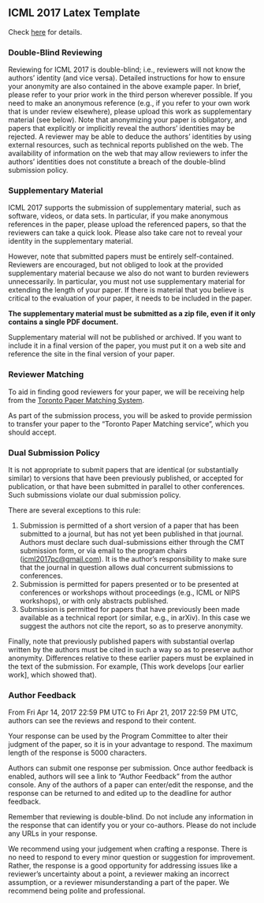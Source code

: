 ## ICML 2017 Latex Template

Check [here](https://2017.icml.cc/Conferences/2017/StyleAuthorInstructions) for details.

### Double-Blind Reviewing

Reviewing for ICML 2017 is double-blind; i.e., reviewers will not know the authors’ identity (and vice versa). Detailed instructions for how to ensure your anonymity are also contained in the above example paper. In brief, please refer to your prior work in the third person wherever possible. If you need to make an anonymous reference (e.g., if you refer to your own work that is under review elsewhere), please upload this work as supplementary material (see below). Note that anonymizing your paper is obligatory, and papers that explicitly or implicitly reveal the authors’ identities may be rejected. A reviewer may be able to deduce the authors’ identities by using external resources, such as technical reports published on the web. The availability of information on the web that may allow reviewers to infer the authors’ identities does not constitute a breach of the double-blind submission policy.

### Supplementary Material

ICML 2017 supports the submission of supplementary material, such as software, videos, or data sets. In particular, if you make anonymous references in the paper, please upload the referenced papers, so that the reviewers can take a quick look. Please also take care not to reveal your identity in the supplementary material.

However, note that submitted papers must be entirely self-contained. Reviewers are encouraged, but not obliged to look at the provided supplementary material because we also do not want to burden reviewers unnecessarily. In particular, you must not use supplementary material for extending the length of your paper. If there is material that you believe is critical to the evaluation of your paper, it needs to be included in the paper.

**The supplementary material must be submitted as a zip file, even if it only contains a single PDF document.**

Supplementary material will not be published or archived. If you want to include it in a final version of the paper, you must put it on a web site and reference the site in the final version of your paper.

### Reviewer Matching

To aid in finding good reviewers for your paper, we will be receiving help from the [Toronto Paper Matching System](papermatching.cs.toronto.edu/webapp/profileBrowser/).

As part of the submission process, you will be asked to provide permission to transfer your paper to the “Toronto Paper Matching service”, which you should accept.

### Dual Submission Policy

It is not appropriate to submit papers that are identical (or substantially similar) to versions that have been previously published, or accepted for publication, or that have been submitted in parallel to other conferences. Such submissions violate our dual submission policy.

There are several exceptions to this rule:

1. Submission is permitted of a short version of a paper that has been submitted to a journal, but has not yet been published in that journal. Authors must declare such dual-submissions either through the CMT submission form, or via email to the program chairs (icml2017pc@gmail.com). It is the author’s responsibility to make sure that the journal in question allows dual concurrent submissions to conferences.
2. Submission is permitted for papers presented or to be presented at conferences or workshops without proceedings (e.g., ICML or NIPS workshops), or with only abstracts published.
3. Submission is permitted for papers that have previously been made available as a technical report (or similar, e.g., in arXiv). In this case we suggest the authors not cite the report, so as to preserve anonymity.

Finally, note that previously published papers with substantial overlap written by the authors must be cited in such a way so as to preserve author anonymity. Differences relative to these earlier papers must be explained in the text of the submission. For example, (This work develops [our earlier work], which showed that).

### Author Feedback

From Fri Apr 14, 2017 22:59 PM UTC to Fri Apr 21, 2017 22:59 PM UTC, authors can see the reviews and respond to their content.

Your response can be used by the Program Committee to alter their judgment of the paper, so it is in your advantage to respond. The maximum length of the response is 5000 characters.

Authors can submit one response per submission. Once author feedback is enabled, authors will see a link to “Author Feedback” from the author console. Any of the authors of a paper can enter/edit the response, and the response can be returned to and edited up to the deadline for author feedback.

Remember that reviewing is double-blind. Do not include any information in the response that can identify you or your co-authors. Please do not include any URLs in your response.

We recommend using your judgement when crafting a response. There is no need to respond to every minor question or suggestion for improvement. Rather, the response is a good opportunity for addressing issues like a reviewer’s uncertainty about a point, a reviewer making an incorrect assumption, or a reviewer misunderstanding a part of the paper.  We recommend being polite and professional.
